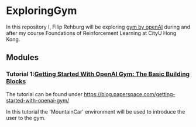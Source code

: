 # ExploringGym
In this repository I, Filip Rehburg will be exploring [gym by openAI](https://github.com/openai/gym) during and after my course Foundations of Reinforcement Learning at CityU Hong Kong.

## Modules

### Tutorial 1:[Getting Started With OpenAI Gym: The Basic Building Blocks](https://blog.paperspace.com/getting-started-with-openai-gym/)
The tutorial can be found under https://blog.paperspace.com/getting-started-with-openai-gym/

In this tutorial the 'MountainCar' environment will be used to introduce the user to the gym.